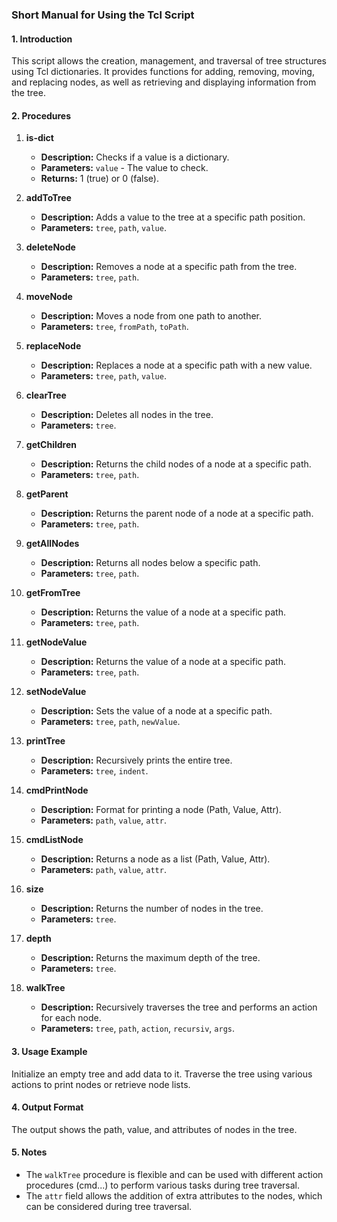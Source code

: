 ### Short Manual for Using the Tcl Script

#### 1. Introduction

This script allows the creation, management, and traversal of tree structures using Tcl dictionaries. It provides functions for adding, removing, moving, and replacing nodes, as well as retrieving and displaying information from the tree.

#### 2. Procedures

1. **is-dict**
   - **Description:** Checks if a value is a dictionary.
   - **Parameters:** `value` - The value to check.
   - **Returns:** 1 (true) or 0 (false).

2. **addToTree**
   - **Description:** Adds a value to the tree at a specific path position.
   - **Parameters:** `tree`, `path`, `value`.

3. **deleteNode**
   - **Description:** Removes a node at a specific path from the tree.
   - **Parameters:** `tree`, `path`.

4. **moveNode**
   - **Description:** Moves a node from one path to another.
   - **Parameters:** `tree`, `fromPath`, `toPath`.

5. **replaceNode**
   - **Description:** Replaces a node at a specific path with a new value.
   - **Parameters:** `tree`, `path`, `value`.

6. **clearTree**
   - **Description:** Deletes all nodes in the tree.
   - **Parameters:** `tree`.

7. **getChildren**
   - **Description:** Returns the child nodes of a node at a specific path.
   - **Parameters:** `tree`, `path`.

8. **getParent**
   - **Description:** Returns the parent node of a node at a specific path.
   - **Parameters:** `tree`, `path`.

9. **getAllNodes**
   - **Description:** Returns all nodes below a specific path.
   - **Parameters:** `tree`, `path`.

10. **getFromTree**
    - **Description:** Returns the value of a node at a specific path.
    - **Parameters:** `tree`, `path`.

11. **getNodeValue**
    - **Description:** Returns the value of a node at a specific path.
    - **Parameters:** `tree`, `path`.

12. **setNodeValue**
    - **Description:** Sets the value of a node at a specific path.
    - **Parameters:** `tree`, `path`, `newValue`.

13. **printTree**
    - **Description:** Recursively prints the entire tree.
    - **Parameters:** `tree`, `indent`.

14. **cmdPrintNode**
    - **Description:** Format for printing a node (Path, Value, Attr).
    - **Parameters:** `path`, `value`, `attr`.

15. **cmdListNode**
    - **Description:** Returns a node as a list (Path, Value, Attr).
    - **Parameters:** `path`, `value`, `attr`.

16. **size**
    - **Description:** Returns the number of nodes in the tree.
    - **Parameters:** `tree`.

17. **depth**
    - **Description:** Returns the maximum depth of the tree.
    - **Parameters:** `tree`.

18. **walkTree**
    - **Description:** Recursively traverses the tree and performs an action for each node.
    - **Parameters:** `tree`, `path`, `action`, `recursiv`, `args`.

#### 3. Usage Example

Initialize an empty tree and add data to it. Traverse the tree using various actions to print nodes or retrieve node lists.

#### 4. Output Format

The output shows the path, value, and attributes of nodes in the tree.

#### 5. Notes

- The `walkTree` procedure is flexible and can be used with different action procedures (cmd...) to perform various tasks during tree traversal.
- The `attr` field allows the addition of extra attributes to the nodes, which can be considered during tree traversal.

